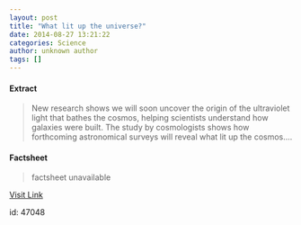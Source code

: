 ```yaml
---
layout: post
title: "What lit up the universe?"
date: 2014-08-27 13:21:22
categories: Science
author: unknown author
tags: []
---
```



#### Extract
>New research shows we will soon uncover the origin of the ultraviolet light that bathes the cosmos, helping scientists understand how galaxies were built. The study by cosmologists shows how forthcoming astronomical surveys will reveal what lit up the cosmos....

#### Factsheet
>factsheet unavailable

[Visit Link](http://feeds.sciencedaily.com/~r/sciencedaily/~3/Sc9Urj-M_1w/140827092122.htm)

id:   47048


